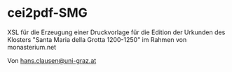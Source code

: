 # cei2pdf-SMG
XSL für die Erzeugung einer Druckvorlage für die Edition der Urkunden des Klosters "Santa Maria della Grotta 1200-1250" im Rahmen von monasterium.net

Von hans.clausen@uni-graz.at